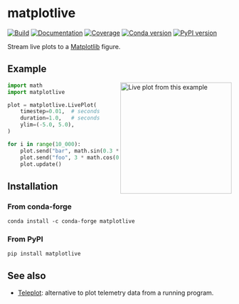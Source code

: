 # matplotlive

[![Build](https://img.shields.io/github/actions/workflow/status/stephane-caron/matplotlive/ci.yml?branch=main)](https://github.com/stephane-caron/matplotlive/actions)
[![Documentation](https://img.shields.io/github/actions/workflow/status/stephane-caron/matplotlive/docs.yml?branch=main&label=docs)](https://stephane-caron.github.io/matplotlive/)
[![Coverage](https://coveralls.io/repos/github/stephane-caron/matplotlive/badge.svg?branch=main)](https://coveralls.io/github/stephane-caron/matplotlive?branch=main)
[![Conda version](https://img.shields.io/conda/vn/conda-forge/matplotlive.svg)](https://anaconda.org/conda-forge/matplotlive)
[![PyPI version](https://img.shields.io/pypi/v/matplotlive)](https://pypi.org/project/matplotlive/)

Stream live plots to a [Matplotlib](https://matplotlib.org/) figure.

## Example

<img src="https://github.com/user-attachments/assets/4cf0b8fa-bdf1-4a5d-bb3c-88ab9092d4ad" alt="Live plot from this example" align="right" width=250>

```py
import math
import matplotlive

plot = matplotlive.LivePlot(
    timestep=0.01,  # seconds
    duration=1.0,   # seconds
    ylim=(-5.0, 5.0),
)

for i in range(10_000):
    plot.send("bar", math.sin(0.3 * i))
    plot.send("foo", 3 * math.cos(0.2 * i))
    plot.update()
```

## Installation

### From conda-forge

```console
conda install -c conda-forge matplotlive
```

### From PyPI

```console
pip install matplotlive
```

## See also

- [Teleplot](https://github.com/nesnes/teleplot): alternative to plot telemetry data from a running program.
